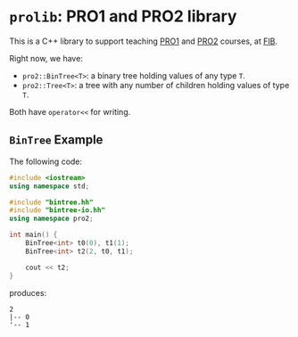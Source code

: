 # `prolib`: PRO1 and PRO2 library

This is a C++ library to support teaching [PRO1](https://pro1.cs.upc.edu) and [PRO2](https://pro2.cs.upc.edu) courses, at [FIB](https://fib.upc.edu).

Right now, we have:
-   `pro2::BinTree<T>`: a binary tree holding values of any type `T`.
-   `pro2::Tree<T>`: a tree with any number of children holding values of type `T`.

Both have `operator<<` for writing.

## `BinTree` Example

The following code:

```c++
#include <iostream>
using namespace std;

#include "bintree.hh"
#include "bintree-io.hh"
using namespace pro2;

int main() {
    BinTree<int> t0(0), t1(1);
    BinTree<int> t2(2, t0, t1);

    cout << t2;
}
```

produces:

```text
2
|-- 0
'-- 1
```
